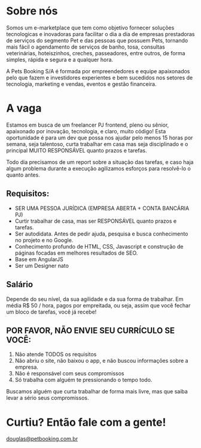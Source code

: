 # Sobre nós

Somos um e-marketplace que tem como objetivo fornecer soluções tecnologicas e inovadoras para facilitar o dia a dia de empresas prestadoras de serviços do segmento Pet e das pessoas que possuem Pets, tornando mais fácil o agendamento de serviços de banho, tosa, consultas veterinárias, hoteiszinhos, creches, passeadores, entre outros, de forma simples, rápida e segura e a qualquer hora. 

A Pets Booking S/A é formada por empreendedores e equipe apaixonados pelo que fazem e investidores experientes e bem sucedidos nos setores de tecnologia, marketing e vendas, eventos e gestão financeira.


# A vaga

Estamos em busca de um freelancer PJ frontend, pleno ou sênior, apaixonado por inovação, tecnologia, e claro, muito código!
Esta oportunidade é para um dev que possa nos ajudar pelo menos 15 horas por semana, seja talentoso, curta trabalhar em casa mas seja disciplinado e o principal MUITO RESPONSÁVEL quanto prazos e tarefas.

Todo dia precisamos de um report sobre a situação das tarefas, e caso haja algum problema durante a execução agilizamos esforços para resolvê-lo o quanto antes.

## Requisitos:

* SER UMA PESSOA JURÍDICA (EMPRESA ABERTA + CONTA BANCÁRIA PJ)
* Curtir trabalhar de casa, mas ser RESPONSÁVEL quanto prazos e tarefas.
* Ser autodidata. Antes de pedir ajuda, pesquisa e busca conhecimento no projeto e no Google.
* Conhecimento profundo de HTML, CSS, Javascript e construção de páginas focadas em melhores resultados de SEO.
* Base em AngularJS
* Ser um Designer nato

## Salário

Depende do seu nível, da sua agilidade e da sua forma de trabalhar. Em média R$ 50 / hora, pagos por empreitada, ou seja, assim que você fechar um bloco de tarefas, você já recebe!

## POR FAVOR, NÃO ENVIE SEU CURRÍCULO SE VOCÊ:

1. Não atende TODOS os requisitos
2. Não abriu o site, não baixou o app, e não buscou informações sobre a empresa.
3. Não é responsável com seus compromissos
4. Só trabalha com alguém te pressionando o tempo todo.


Buscamos alguém que curta trabalhar de forma mais livre, mas que saiba levar a sério seus compromissos.

# Curtiu? Então fale com a gente!

douglas@petbooking.com.br
